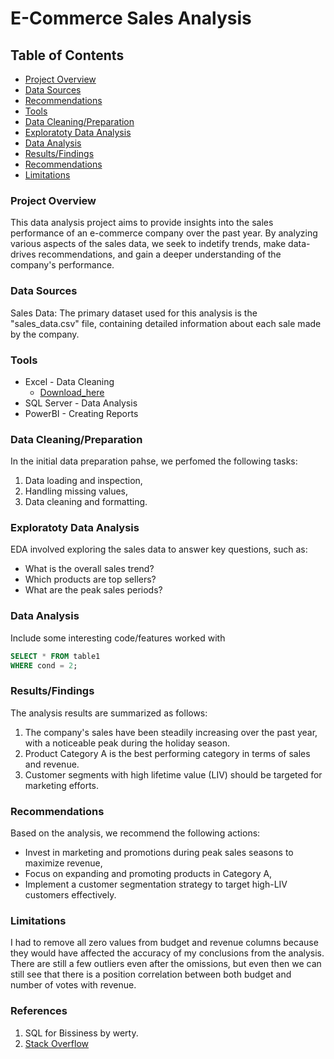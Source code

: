 # E-Commerce Sales Analysis

## Table of Contents

- [Project Overview](#project-overview)
- [Data Sources](#data-sources)
- [Recommendations](#recommendations)
- [Tools](#tools)
- [Data Cleaning/Preparation](#Data-Cleaning/Preparation)
- [Exploratoty Data Analysis](#Exploratoty-Data-Analysis)
- [Data Analysis](#Data-Analysis)
- [Results/Findings](#Results/Findings)
- [Recommendations](#Recommendations)
- [Limitations](#Limitations)

### Project Overview

This data analysis project aims to provide insights into the sales performance of an e-commerce company over the past year. By analyzing various aspects of the sales data, we seek to indetify trends, make data-drives recommendations, and gain a deeper understanding of the company's performance.



### Data Sources

Sales Data: The primary dataset used for this analysis is the "sales_data.csv" file, containing detailed information about each sale made by the company.

### Tools

- Excel - Data Cleaning
  - [Download_here](https://microsoft.com)
- SQL Server - Data Analysis
- PowerBI - Creating Reports


### Data Cleaning/Preparation

In the initial data preparation pahse, we perfomed the following tasks:
1. Data loading and inspection,
2. Handling missing values,
3. Data cleaning and formatting.

### Exploratoty Data Analysis

EDA involved exploring the sales data to answer key questions, such as:

- What is the overall sales trend?
- Which products are top sellers?
- What are the peak sales periods?

### Data Analysis

Include some interesting code/features worked with

```sql
SELECT * FROM table1
WHERE cond = 2;
```

### Results/Findings

The analysis results are summarized as follows:
1. The company's sales have been steadily increasing over the past year, with a noticeable peak during the holiday season.
2. Product Category A is the best performing category in terms of sales and revenue.
3. Customer segments with high lifetime value (LIV) should be targeted for marketing efforts.

### Recommendations

Based on the analysis, we recommend the following actions:
- Invest in marketing and promotions during peak sales seasons to maximize revenue,
- Focus on expanding and promoting products in Category A,
- Implement a customer segmentation strategy to target high-LIV customers effectively.

### Limitations

I had to remove all zero values from budget and revenue columns because they would have affected the accuracy of my conclusions from the analysis. There are still a few outliers even after the omissions, but even then we can still see that there is a position correlation between both budget and number of votes with revenue.

### References

1. SQL for Bissiness by werty.
2. [Stack Overflow](https://stack.com)

